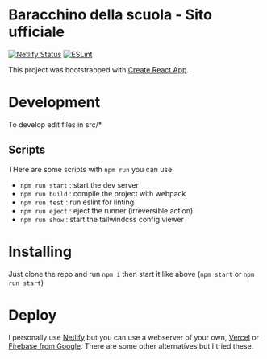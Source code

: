 # Baracchino della scuola - Sito ufficiale
[![Netlify Status](https://api.netlify.com/api/v1/badges/505f2445-a95b-49fc-a24e-11443fe74855/deploy-status)](https://app.netlify.com/sites/baracchinosc/deploys) [![ESLint](https://github.com/Baracchino-Della-Scuola/baracchino-della-scuola.github.io/actions/workflows/eslint.yml/badge.svg?branch=react_rewrite)](https://github.com/Baracchino-Della-Scuola/baracchino-della-scuola.github.io/actions/workflows/eslint.yml)

This project was bootstrapped with [Create React App](https://github.com/facebook/create-react-app).

# Development
To develop edit files in src/*
## Scripts
THere are some scripts with `npm run` you can use:
- `npm run start` : start the dev server
- `npm run build` : compile the project with webpack
- `npm run test` : run eslint for linting
- `npm run eject` : eject the runner (irreversible action)
- `npm run show` : start the tailwindcss config viewer
# Installing
Just clone the repo and run `npm i` then start it like above (`npm start` or `npm run start`)
# Deploy
I personally use [Netlify](https://netlify.com) but you can use a webserver of your own, [Vercel](https://vercel.com) or [Firebase from Google](https://firebase.google.com/). There are some other alternatives but I tried these.
